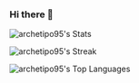 ### Hi there 👋

![archetipo95's Stats](https://github-readme-stats-delta-rose-48.vercel.app/api?username=archetipo95&theme=tokyonight&show_icons=true&hide_border=true&count_private=true)

![archetipo95's Streak](https://github-readme-streak-stats.herokuapp.com/?user=archetipo95&theme=tokyonight&hide_border=true)

![archetipo95's Top Languages](https://github-readme-stats-delta-rose-48.vercel.app/api/top-langs/?username=archetipo95&theme=tokyonight&show_icons=true&hide_border=true&layout=compact&count_private=true)
